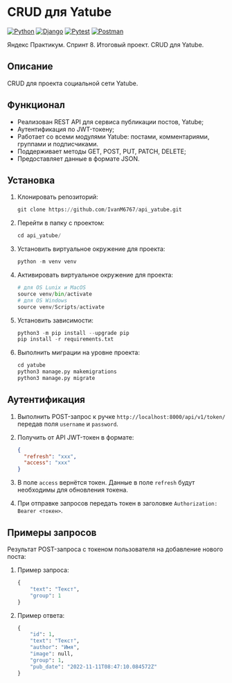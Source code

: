 # CRUD для Yatube

[![Python](https://img.shields.io/badge/-Python-464641?style=flat-square&logo=Python)](https://www.python.org/)
[![Django](https://img.shields.io/badge/Django-464646?style=flat-square&logo=django)](https://www.djangoproject.com/)
[![Pytest](https://img.shields.io/badge/Pytest-464646?style=flat-square&logo=pytest)](https://docs.pytest.org/en/6.2.x/)
[![Postman](https://img.shields.io/badge/Postman-464646?style=flat-square&logo=postman)](https://www.postman.com/)

Яндекс Практикум. Спринт 8. Итоговый проект. CRUD для Yatube.

## Описание

CRUD для проекта социальной сети Yatube.

## Функционал

- Реализован REST API для сервиса публикации постов, Yatube;
- Аутентификация по JWT-токену;
- Работает со всеми модулями Yatube: постами, комментариями, группами и подписчиками.
- Поддерживает методы GET, POST, PUT, PATCH, DELETE;
- Предоставляет данные в формате JSON.

## Установка

1. Клонировать репозиторий:

   ```python
   git clone https://github.com/IvanM6767/api_yatube.git
   ```

2. Перейти в папку с проектом:

   ```python
   cd api_yatube/
   ```

3. Установить виртуальное окружение для проекта:

   ```python
   python -m venv venv
   ```

4. Активировать виртуальное окружение для проекта:

   ```python
   # для OS Lunix и MacOS
   source venv/bin/activate
   # для OS Windows
   source venv/Scripts/activate
   ```

5. Установить зависимости:

   ```python
   python3 -m pip install --upgrade pip
   pip install -r requirements.txt
   ```

6. Выполнить миграции на уровне проекта:

   ```python
   cd yatube
   python3 manage.py makemigrations
   python3 manage.py migrate
   ```

## Аутентификация

1. Выполнить POST-запрос к ручке `http://localhost:8000/api/v1/token/` передав поля `username` и `password`.

2. Получить от API JWT-токен в формате:

   ```json
   {
     "refresh": "xxx",
     "access": "xxx"
   }
   ```

3. В поле `access` вернётся токен. Данные в поле `refresh` будут необходимы для обновления токена.

4. При отправке запроcов передать токен в заголовке `Authorization: Bearer <токен>`.

## Примеры запросов

Результат POST-запроса с токеном пользователя на добавление нового поста:

1. Пример запроса:

   ```python
   {
       "text": "Текст",
       "group": 1
   }
   ```

2. Пример ответа:

   ```python
   {
       "id": 1,
       "text": "Текст",
       "author": "Имя",
       "image": null,
       "group": 1,
       "pub_date": "2022-11-11T08:47:10.084572Z"
   }
   ```
